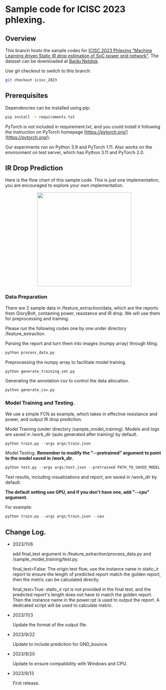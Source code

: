 # Sample code for ICISC 2023 phlexing.

## Overview

This branch hosts the sample codes for [ICISC 2023 Phlexing "Machine Learning driven Static IR drop estimation of SoC power grid network"](https://edaoss.icisc.cn/file/cacheFile/ae0e578a501d47b6b899bf5a1bfe20d9.pdf).
The dataset can be downloaded at [Baidu Netdisk](https://pan.baidu.com/s/1B9Hl2PHJ5f5KW-vpms3Vfw?pwd=75tx).

Use git checkout to switch to this branch.

```sh
git checkout icisc_2023
```


## Prerequisites

Dependencies can be installed using pip:

```sh
pip install -r requirements.txt
```

PyTorch is not included in requirement.txt, and you could install it following the instruction on PyTorch homepage [https://pytorch.org/](https://pytorch.org/).

Our experiments run on Python 3.9 and PyTorch 1.11. Also works on the environment on test server, which has Python 3.11 and PyTorch 2.0.

## IR Drop Prediction

Here is the flow chart of this sample code. This is just one implementation, you are encouraged to explore your own implementation.

<p align="center">
  <img src="flow.png" height=300>
</p>

### Data Preparation

There are 2 sample data in /feature_extraction/data, which are the reports from GloryBolt, containing power, resistance and IR drop. We will use them for preprocessing and training.

Please run the following codes one by one under directory /feature_extraction.

Parsing the report and turn them into images (numpy array) through tiling.

```python
python process_data.py
```

Preprocessing the numpy array to facilitate model training.

```python
python generate_training_set.py
```

Generating the annotation csv to control the data allocation.

```python
python generate_csv.py
```

### Model Training and Testing.

We use a simple FCN as example, which takes in effective resistance and power, and output IR drop prediction.

Model Training (under directory /sample_model_training). Models and logs are saved in /work_dir (auto generated after training) by default.

```python
python train.py --args args/train.json
```

Model Testing. **Remember to modify the "--pretrained" argument to point to the model saved in /work_dir.**

```python
python test.py --args args/test.json --pretrained PATH_TO_SAVED_MODEL
```

Test results, including visualizations and report, are saved in /work_dir by default.


**The default setting use GPU, and if you don't have one, add "--cpu" argument.**

For example:
```python
python train.py --args args/train.json --cpu
```

## Change Log.
- 2023/11/6

  add final_test argument in /feature_extraction/process_data.py and /sample_model_training/test.py.

  final_test=False:
  The origin test flow, use the instance name in static_ir report to ensure the length of predicted report match the golden report, then the metric can be calculated directly.
        
  final_test=True:
  staitc_ir rpt is not provided in the final test, and the predicted report's length does not have to match the golden report. Then the instance name in the power.rpt is used to output the report. A dedicated script will be used to calculate metric.

- 2023/11/3

  Update the format of the output file.

- 2023/9/22

  Update to include prediction for GND_bounce. 

- 2023/9/20

  Update to ensure compatibility with Windows and CPU.

- 2023/9/13

  First release.
  

